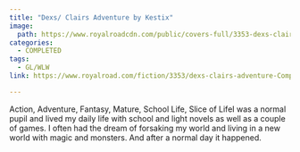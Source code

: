 ```yaml
---
title: "Dexs/ Clairs Adventure by Kestix"
image:
  path: https://www.royalroadcdn.com/public/covers-full/3353-dexs-clairs-adventure-completed.jpg
categories:
  - COMPLETED
tags:
  - GL/WLW
link: https://www.royalroad.com/fiction/3353/dexs-clairs-adventure-Completed

---
```

Action, Adventure, Fantasy, Mature, School Life, Slice of LifeI was a normal pupil and lived my daily life with school and light novels as well as a couple of games. I often had the dream of forsaking my world and living in a new world with magic and monsters. And after a normal day it happened.

